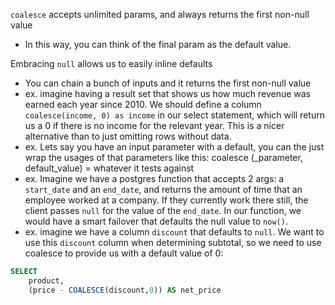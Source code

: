 
`coalesce` accepts unlimited params, and always returns the first non-null value
- In this way, you can think of the final param as the default value.

Embracing `null` allows us to easily inline defaults
- You can chain a bunch of inputs and it returns the first non-null value
- ex. imagine having a result set that shows us how much revenue was earned each year since 2010. We should define a column `coalesce(income, 0) as income` in our select statement, which will return us a 0 if there is no income for the relevant year. This is a nicer alternative than to just omitting rows without data.
- ex. Lets say you have an input parameter with a default, you can the just wrap the usages of that parameters like this: coalesce (_parameter, default_value) = whatever it tests against
- ex. Imagine we have a postgres function that accepts 2 args: a `start_date` and an `end_date`, and returns the amount of time that an employee worked at a company. If they currently work there still, the client passes `null` for the value of the `end_date`. In our function, we would have a smart failover that defaults the null value to `now()`.
- ex. imagine we have a column `discount` that defaults to `null`. We want to use this `discount` column when determining subtotal, so we need to use coalesce to provide us with a default value of 0:
```sql
SELECT
	product,
	(price - COALESCE(discount,0)) AS net_price
```

